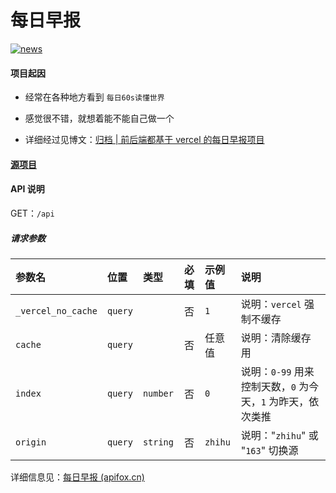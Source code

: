# 每日早报

[![news](https://socialify.git.ci/zkeq/news/image?description=1&descriptionEditable=%E5%89%8D%E5%90%8E%E7%AB%AF%E5%9D%87%E5%9F%BA%E4%BA%8E%20vercel%20%E7%9A%84%E8%BD%BB%E9%87%8F%E7%BA%A7%E6%AF%8F%E6%97%A5%E6%97%A9%E6%8A%A5%E9%A1%B9%E7%9B%AE%EF%BC%8C%E6%94%AF%E6%8C%81%E4%B8%80%E9%94%AE%E9%83%A8%E7%BD%B2%EF%BC%8C%E6%94%AF%E6%8C%81%E9%83%A8%E7%BD%B2%E8%87%B3%E6%9C%8D%E5%8A%A1%E5%99%A8%E3%80%82%E5%90%8E%E7%AB%AF%E7%94%B1%20FastAPI%20%2B%20BeautifulSoup%20%E5%AE%9E%E7%8E%B0%E3%80%82&font=Raleway&forks=1&logo=https%3A%2F%2Fnews.icodeq.com%2Ffavicon.svg&name=1&owner=1&pattern=Plus&stargazers=1&theme=Dark)](https://news.icodeq.com)

#### 项目起因

- 经常在各种地方看到 `每日60s读懂世界`

- 感觉很不错，就想着能不能自己做一个

- 详细经过见博文：[归档 | 前后端都基于 vercel 的每日早报项目](https://icodeq.com/2022/5fe2010403bb/)



#### [源项目](https://github.com/zkeq/news/blob/main/api/requirements.txt)


#### API 说明

GET：`/api`

##### 请求参数

| 参数名           | 位置  | 类型   | 必填 | 示例值 |说明  |
| :--------------- | :---- | :----- | :--: | :--------------------- | :--------------------- |
| `_vercel_no_cache` | `query` |        |  否  | `1` |说明：`vercel` 强制不缓存                            |
| `cache`          | `query` |        |  否  | 任意值  |说明：清除缓存用                              |
| `index`          | `query` | `number` |  否  | `0` | 说明：`0-99` 用来控制天数，`0` 为今天，`1` 为昨天，依次类推 |
| `origin`         | `query` | `string` |  否  | `zhihu` |说明："`zhihu`" 或 "`163`" 切换源                  |

详细信息见：[每日早报 (apifox.cn)](https://www.apifox.cn/apidoc/shared-4c5d28ed-633e-45e0-a6d5-3c0a8933f132/api-28569354)
